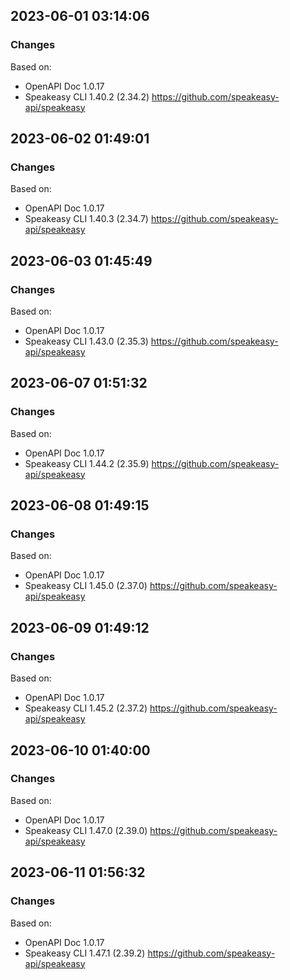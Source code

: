 

## 2023-06-01 03:14:06
### Changes
Based on:
- OpenAPI Doc 1.0.17 
- Speakeasy CLI 1.40.2 (2.34.2) https://github.com/speakeasy-api/speakeasy

## 2023-06-02 01:49:01
### Changes
Based on:
- OpenAPI Doc 1.0.17 
- Speakeasy CLI 1.40.3 (2.34.7) https://github.com/speakeasy-api/speakeasy

## 2023-06-03 01:45:49
### Changes
Based on:
- OpenAPI Doc 1.0.17 
- Speakeasy CLI 1.43.0 (2.35.3) https://github.com/speakeasy-api/speakeasy

## 2023-06-07 01:51:32
### Changes
Based on:
- OpenAPI Doc 1.0.17 
- Speakeasy CLI 1.44.2 (2.35.9) https://github.com/speakeasy-api/speakeasy

## 2023-06-08 01:49:15
### Changes
Based on:
- OpenAPI Doc 1.0.17 
- Speakeasy CLI 1.45.0 (2.37.0) https://github.com/speakeasy-api/speakeasy

## 2023-06-09 01:49:12
### Changes
Based on:
- OpenAPI Doc 1.0.17 
- Speakeasy CLI 1.45.2 (2.37.2) https://github.com/speakeasy-api/speakeasy

## 2023-06-10 01:40:00
### Changes
Based on:
- OpenAPI Doc 1.0.17 
- Speakeasy CLI 1.47.0 (2.39.0) https://github.com/speakeasy-api/speakeasy

## 2023-06-11 01:56:32
### Changes
Based on:
- OpenAPI Doc 1.0.17 
- Speakeasy CLI 1.47.1 (2.39.2) https://github.com/speakeasy-api/speakeasy